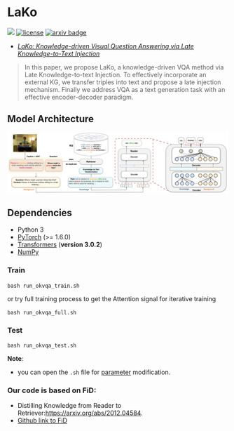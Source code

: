 # LaKo

![](https://img.shields.io/badge/version-1.0.1-blue)
[![license](https://img.shields.io/github/license/mashape/apistatus.svg?maxAge=2592000)](https://github.com/hackerchenzhuo/LaKo/blob/main/LICENSE)
[![arxiv badge](https://img.shields.io/badge/arXiv-2107.05348-red)](https://arxiv.org/abs/2207.12888)
 - [*LaKo: Knowledge-driven Visual Question Answering via Late Knowledge-to-Text Injection*](https://arxiv.org/abs/2207.12888) 
 

>In this paper, we propose LaKo, a knowledge-driven VQA method via Late Knowledge-to-text Injection. To effectively incorporate an external KG, we transfer triples into text and propose a late injection mechanism. Finally we address VQA as a text generation task with an effective encoder-decoder paradigm. 



## Model Architecture
![Model_architecture](https://github.com/hackerchenzhuo/LaKo/blob/main/figure/github.png)

## Dependencies

- Python 3
- [PyTorch](http://pytorch.org/) (>= 1.6.0)
- [Transformers](http://huggingface.co/transformers/) (**version 3.0.2**)
- [NumPy](http://www.numpy.org/)



### Train


```shell
bash run_okvqa_train.sh
```
or try full training process to get the Attention signal for iterative training

```shell
bash run_okvqa_full.sh
```


### Test

```shell
bash run_okvqa_test.sh
```


**Note**: 
- you can open the `.sh` file for <a href="#Parameter">parameter</a> modification.

### Our code is based on FiD:
- Distilling Knowledge from Reader to Retriever:https://arxiv.org/abs/2012.04584. 
- [Github link to FiD](https://github.com/facebookresearch/FiD)

 
